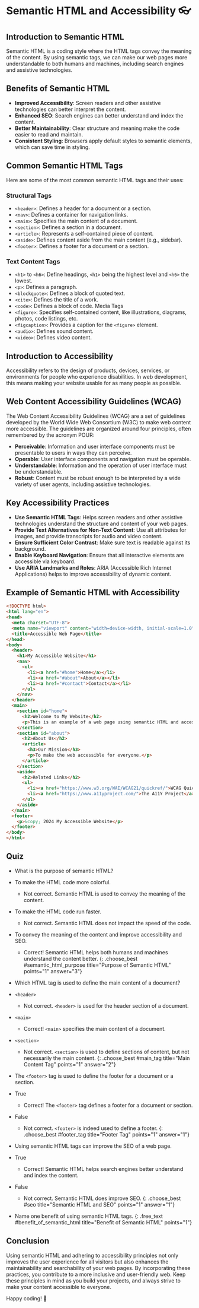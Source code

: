 # Semantic HTML and Accessibility 👓

## Introduction to Semantic HTML
Semantic HTML is a coding style where the HTML tags convey the meaning of the content. By using semantic tags, we can make our web pages more understandable to both humans and machines, including search engines and assistive technologies.

## Benefits of Semantic HTML
- **Improved Accessibility**: Screen readers and other assistive technologies can better interpret the content.
- **Enhanced SEO**: Search engines can better understand and index the content.
- **Better Maintainability**: Clear structure and meaning make the code easier to read and maintain.
- **Consistent Styling**: Browsers apply default styles to semantic elements, which can save time in styling.

## Common Semantic HTML Tags
Here are some of the most common semantic HTML tags and their uses:

### Structural Tags
- `<header>`: Defines a header for a document or a section.
- `<nav>`: Defines a container for navigation links.
- `<main>`: Specifies the main content of a document.
- `<section>`: Defines a section in a document.
- `<article>`: Represents a self-contained piece of content.
- `<aside>`: Defines content aside from the main content (e.g., sidebar).
- `<footer>`: Defines a footer for a document or a section.

### Text Content Tags
- `<h1>` to `<h6>`: Define headings, `<h1>` being the highest level and `<h6>` the lowest.
- `<p>`: Defines a paragraph.
- `<blockquote>`: Defines a block of quoted text.
- `<cite>`: Defines the title of a work.
- `<code>`: Defines a block of code.
Media Tags
- `<figure>`: Specifies self-contained content, like illustrations, diagrams, photos, code listings, etc.
- `<figcaption>`: Provides a caption for the `<figure>` element.
- `<audio>`: Defines sound content.
- `<video>`: Defines video content.

## Introduction to Accessibility
Accessibility refers to the design of products, devices, services, or environments for people who experience disabilities. In web development, this means making your website usable for as many people as possible.

## Web Content Accessibility Guidelines (WCAG)
The Web Content Accessibility Guidelines (WCAG) are a set of guidelines developed by the World Wide Web Consortium (W3C) to make web content more accessible. The guidelines are organized around four principles, often remembered by the acronym POUR:

- **Perceivable**: Information and user interface components must be presentable to users in ways they can perceive.
- **Operable**: User interface components and navigation must be operable.
- **Understandable**: Information and the operation of user interface must be understandable.
- **Robust**: Content must be robust enough to be interpreted by a wide variety of user agents, including assistive technologies.

## Key Accessibility Practices
- **Use Semantic HTML Tags**: Helps screen readers and other assistive technologies understand the structure and content of your web pages.
- **Provide Text Alternatives for Non-Text Content**: Use alt attributes for images, and provide transcripts for audio and video content.
- **Ensure Sufficient Color Contrast**: Make sure text is readable against its background.
- **Enable Keyboard Navigation**: Ensure that all interactive elements are accessible via keyboard.
- **Use ARIA Landmarks and Roles**: ARIA (Accessible Rich Internet Applications) helps to improve accessibility of dynamic content.

## Example of Semantic HTML with Accessibility

```html
<!DOCTYPE html>
<html lang="en">
<head>
  <meta charset="UTF-8">
  <meta name="viewport" content="width=device-width, initial-scale=1.0">
  <title>Accessible Web Page</title>
</head>
<body>
  <header>
    <h1>My Accessible Website</h1>
    <nav>
      <ul>
        <li><a href="#home">Home</a></li>
        <li><a href="#about">About</a></li>
        <li><a href="#contact">Contact</a></li>
      </ul>
    </nav>
  </header>
  <main>
    <section id="home">
      <h2>Welcome to My Website</h2>
      <p>This is an example of a web page using semantic HTML and accessibility features.</p>
    </section>
    <section id="about">
      <h2>About Us</h2>
      <article>
        <h3>Our Mission</h3>
        <p>To make the web accessible for everyone.</p>
      </article>
    </section>
    <aside>
      <h2>Related Links</h2>
      <ul>
        <li><a href="https://www.w3.org/WAI/WCAG21/quickref/">WCAG Quick Reference</a></li>
        <li><a href="https://www.a11yproject.com/">The A11Y Project</a></li>
      </ul>
    </aside>
  </main>
  <footer>
    <p>&copy; 2024 My Accessible Website</p>
  </footer>
</body>
</html>
```

## Quiz

- What is the purpose of semantic HTML?
- To make the HTML code more colorful.
  - Not correct. Semantic HTML is used to convey the meaning of the content.
- To make the HTML code run faster.
  - Not correct. Semantic HTML does not impact the speed of the code.
- To convey the meaning of the content and improve accessibility and SEO.
  - Correct! Semantic HTML helps both humans and machines understand the content better.
{: .choose_best #semantic_html_purpose title="Purpose of Semantic HTML" points="1" answer="3"}

- Which HTML tag is used to define the main content of a document?
- `<header>`
  - Not correct. `<header>` is used for the header section of a document.
- `<main>`
  - Correct! `<main>` specifies the main content of a document.
- `<section>`
  - Not correct. `<section>` is used to define sections of content, but not necessarily the main content.
{: .choose_best #main_tag title="Main Content Tag" points="1" answer="2"}

- The `<footer>` tag is used to define the footer for a document or a section.
- True
  - Correct! The `<footer>` tag defines a footer for a document or section.
- False
  - Not correct. `<footer>` is indeed used to define a footer.
{: .choose_best #footer_tag title="Footer Tag" points="1" answer="1"}

- Using semantic HTML tags can improve the SEO of a web page.
- True
  - Correct! Semantic HTML helps search engines better understand and index the content.
- False
  - Not correct. Semantic HTML does improve SEO.
{: .choose_best #seo title="Semantic HTML and SEO" points="1" answer="1"}

<!-- Possible answers: Improved accessibility, enhanced SEO, better maintainability, consistent styling. -->
- Name one benefit of using semantic HTML tags.
{: .free_text #benefit_of_semantic_html title="Benefit of Semantic HTML" points="1"}

<!-- Practical Task
Exercise: Create a simple HTML page using semantic HTML tags and ensure it adheres to basic accessibility principles. Describe the steps you took and the rationale behind your choices. -->

## Conclusion
Using semantic HTML and adhering to accessibility principles not only improves the user experience for all visitors but also enhances the maintainability and searchability of your web pages. By incorporating these practices, you contribute to a more inclusive and user-friendly web. Keep these principles in mind as you build your projects, and always strive to make your content accessible to everyone.

Happy coding! 🌟
